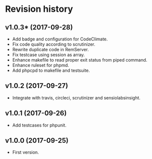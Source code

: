 Revision history
=================================

v1.0.3* (2017-09-28)
---------------------------------

* Add badge and configuration for CodeClimate.
* Fix code quality according to scrutinizer.
* Rewrite duplicate code in RemServer.
* Fix testcase using session as array.
* Enhance makefile to read proper exit status from piped command.
* Enhance ruleset for phpmd.
* Add phpcpd to makefile and testsuite.


v1.0.2 (2017-09-27)
---------------------------------

* Integrate with travis, circleci, scrutinizer and sensiolabsinsight.


v1.0.1 (2017-09-26)
---------------------------------

* Add testcases for phpunit.


v1.0.0 (2017-09-25)
---------------------------------

* First version.
